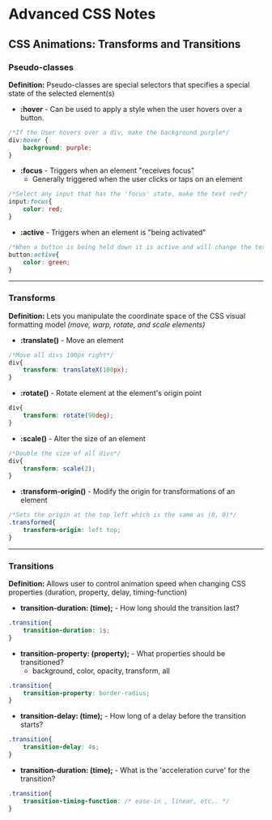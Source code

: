 # Advanced CSS Notes

## CSS Animations: Transforms and Transitions

### **Pseudo-classes**

**Definition:** Pseudo-classes are special selectors that specifies a special state of the selected element(s)

* **:hover** - Can be used to apply a style when the user hovers over a button.

```css
/*If the User hovers over a div, make the background purple*/
div:hover {
    background: purple;
}
```

* **:focus** - Triggers when an element "receives focus"
  * Generally triggered when the user clicks or taps on an element

```css
/*Select any input that has the 'focus' state, make the text red*/
input:focus{
    color: red;
}
```

* **:active** - Triggers when an element is "being activated"

```css
/*When a button is being held down it is active and will change the text color to green*/
button:active{
    color: green;
}
```

---

### **Transforms**

**Definition:** Lets you manipulate the coordinate space of the CSS visual formatting model *(move, warp, rotate, and scale elements)*

* **:translate()** - Move an element

```css
/*Move all divs 100px right*/
div{
    transform: translateX(100px);
}
```

* **:rotate()** - Rotate element at the element's origin point

```css
div{
    transform: rotate(90deg);
}
```

* **:scale()** - Alter the size of an element

```css
/*Double the size of all divs*/
div{
    transform: scale(2);
}
```

* **:transform-origin()** - Modify the origin for transformations of an element

```css
/*Sets the origin at the top left which is the same as (0, 0)*/
.transformed{
    transform-origin: left top;
}
```

---

### **Transitions**

**Definition:** Allows user to control animation speed when changing CSS properties (duration, property, delay, timing-function)

* **transition-duration: (time);** - How long should the transition last?

```css
.transition{
    transition-duration: 1s;
}
```

* **transition-property: (property);** - What properties should be transitioned?
  * background, color, opacity, transform, all

```css
.transition{
    transition-property: border-radius;
}
```

* **transition-delay: (time);** - How long of a delay before the transition starts?

```css
.transition{
    transition-delay: 4s;
}
```

* **transition-duration: (time);** - What is the 'acceleration curve' for the transition?

```css
.transition{
    transition-timing-function: /* ease-in , linear, etc.. */
}
```
